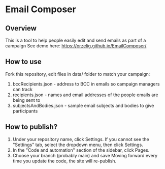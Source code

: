 # Email Composer

## Overview

This is a tool to help people easily edit and send emails as part of a campaign
See demo here: https://orzelig.github.io/EmailComposer/

## How to use
Fork this repository, edit files in data/ folder to match your campaign:

1. bccRecipients.json - address to BCC in emails so campaign managers can track
2. recipients.json - names and email addresses of the people emails are being sent to
3. subjectsAndBodies.json - sample email subjects and bodies to give participants

## How to publish?
1. Under your repository name, click  Settings. If you cannot see the "Settings" tab, select the  dropdown menu, then click Settings.
2. In the "Code and automation" section of the sidebar, click  Pages.
3. Choose your branch (probably main) and save
Moving forward every time you update the code, the site will re-publish. 
